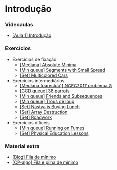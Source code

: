 Introdução
====================================

### Videoaulas

- [[Aula 1] Introdução](https://youtu.be/lFghsipaZhc)

### Exercícios

- Exercícios de fixação
    - [[Mediana] Absolute Minima](https://atcoder.jp/contests/abc127/tasks/abc127_f)
    - [[Min queue] Segments with Small Spread](https://codeforces.com/edu/course/2/lesson/9/2/practice/contest/307093/problem/F)
    - [[Set] Multicolored Cars](https://codeforces.com/problemset/problem/818/D)
- Exercícios intermediários
    - [[Mediana (parecido)] NCPC2017 problema G](https://codeforces.com/gym/101572/attachments)
    - [[GCD queue] 38 parrots](https://codeforces.com/gym/102788/problem/D)
    - [[Min queue] Friends and Subsequences](https://codeforces.com/contest/689/problem/D)
    - [[Min queue] Trous de loup](https://szkopul.edu.pl/problemset/problem/07Q0fFk7fU2TmGr6wpPeDCZj/site/?key=statement)
    - [[Set] Nastya is Buying Lunch](https://codeforces.com/contest/1136/problem/D)
    - [[Set] Array Destruction](https://codeforces.com/problemset/problem/1474/C)
    - [[Set] Roadwork](https://atcoder.jp/contests/abc128/tasks/abc128_e)
- Exercícios difíceis
    - [[Min queue] Running on Fumes](https://www.facebook.com/codingcompetitions/hacker-cup/2020/qualification-round/problems/D1)
    - [[Set] Physical Education Lessons](https://codeforces.com/contest/915/problem/E)

### Material extra

- [[Blog] Fila de mínimo](https://codeforces.com/blog/entry/76908)
- [[CP-algo] Fila e pilha de mínimo](https://cp-algorithms.com/data_structures/stack_queue_modification.html)
